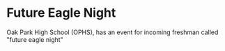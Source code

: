 # Future Eagle Night
Oak Park High School (OPHS), has an event for incoming freshman called "future eagle night" 
